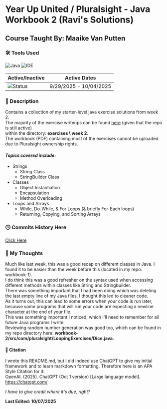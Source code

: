 # Year Up United / Pluralsight - Java Workbook 2 (Ravi's Solutions)
## Course Taught By: Maaike Van Putten

### 🛠️ Tools Used
![Java](https://img.shields.io/badge/language-Java-blue.svg)
![IDE](https://img.shields.io/badge/IDE-IntelliJ-orange)

| Active/Inactive | Active Dates |
| --- | --- |
| ![Status](https://img.shields.io/badge/status-inactive-lightgrey) | 9/29/2025 - 10/04/2025|

### 📝 Description
Contains a collection of my starter-level java exercise solutions from week 2. <br>
The majority of the exercise writeups can be found [here](https://github.com/BrightBoost/learningjava) (given that the repo is still active) <br>
within the directory: **exercises \ week 2**. <br>
The workbook (PDF) containing most of the exercises cannot be uploaded due to Pluralsight ownership rights. <br>

#### *Topics covered include:*<br>
- Strings
  - String Class
  - StringBuilder Class
- Classes
  - Object Instantiation
  - Encapsulation
  - Method Overloading
- Loops and Arrays
  - While, Do-While, & For Loops (& briefly For-Each loops)
  - Returning, Copying, and Sorting Arrays <br>

### 🕒 Commits History Here
[Click Here](https://github.com/gitraspigner/workbook-2/commits/master)

### 💭 My Thoughts
Much like last week, this was a good recap on different classes in Java. I found it to be easier than the week before this (located in my repo: workbook-1). <br> 
I do think this was a good refresher on the syntax used when accessing different methods within classes like String and Stringbuilder. <br>
There was something important that I had been doing which was deleting the last empty line of my Java files. I thought this led to cleaner code. <br>
As it turns out, this can lead to some errors when your code is run later, because some programs that will run your code are expecting a newline character at the end of your file.<br>
This was something important I noticed, which I'll need to remember for all future Java programs I write. <br>
Reviewing random number generation was good too, which can be found in my repo directory here: **workbook-2/src/com/pluralsight/LoopingExercises/Dice.java**.

#### 🔖 Citation
I wrote this README.md, but I did indeed use ChatGPT to give my initial framework and to learn markdown formatting. Therefore here is an APA Style Citation for it:  <br>
OpenAI. (2025). ChatGPT (Oct 1 version) [Large language model]. https://chatgpt.com/ <br>

*I have to give credit where it's due, right?* <br>

**Last Edited: 10/07/2025**
